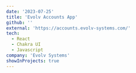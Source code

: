 ```yaml
---
date: '2023-07-25'
title: 'Evolv Accounts App'
github: ''
external: 'https://accounts.evolv-systems.com/'
tech:
  - React
  - Chakra UI
  - Javascript
company: 'Evolv Systems'
showInProjects: true
---
```


